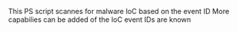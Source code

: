 This PS script scannes for malware IoC based on the event ID
More capabilies can be added of the IoC event IDs are known
